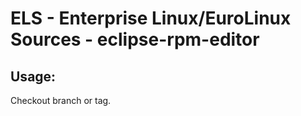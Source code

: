 # ELS - Enterprise Linux/EuroLinux Sources - eclipse-rpm-editor 
## Usage:
  Checkout branch or tag.
